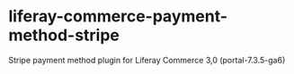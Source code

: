 # liferay-commerce-payment-method-stripe
Stripe payment method plugin for Liferay Commerce 3,0 (portal-7.3.5-ga6)
